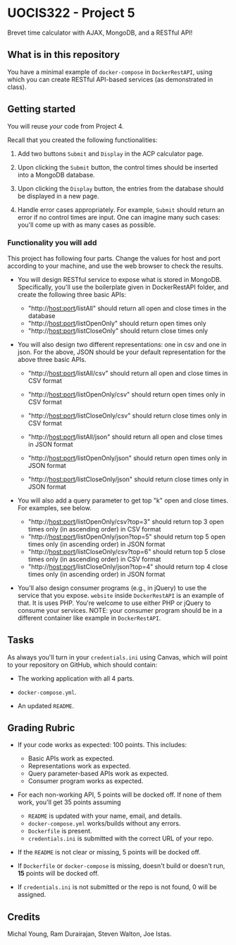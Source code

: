 # UOCIS322 - Project 5 #
Brevet time calculator with AJAX, MongoDB, and a RESTful API!

## What is in this repository

You have a minimal example of `docker-compose` in `DockerRestAPI`, using which you can create RESTful API-based services (as demonstrated in class). 

## Getting started 

You will reuse *your* code from Project 4.

Recall that you created the following functionalities:

1. Add two buttons `Submit` and `Display` in the ACP calculator page.

2. Upon clicking the `Submit` button, the control times should be inserted into a MongoDB database.

3. Upon clicking the `Display` button, the entries from the database should be displayed in a new page.

4. Handle error cases appropriately. For example, `Submit` should return an error if no control times are input. One can imagine many such cases: you'll come up with as many cases as possible.

### Functionality you will add

This project has following four parts. Change the values for host and port according to your machine, and use the web browser to check the results.

* You will design RESTful service to expose what is stored in MongoDB. Specifically, you'll use the boilerplate given in DockerRestAPI folder, and create the following three basic APIs:
    * "http://<host:port>/listAll" should return all open and close times in the database
    * "http://<host:port>/listOpenOnly" should return open times only
    * "http://<host:port>/listCloseOnly" should return close times only

* You will also design two different representations: one in csv and one in json. For the above, JSON should be your default representation for the above three basic APIs. 
    * "http://<host:port>/listAll/csv" should return all open and close times in CSV format
    * "http://<host:port>/listOpenOnly/csv" should return open times only in CSV format
    * "http://<host:port>/listCloseOnly/csv" should return close times only in CSV format

    * "http://<host:port>/listAll/json" should return all open and close times in JSON format
    * "http://<host:port>/listOpenOnly/json" should return open times only in JSON format
    * "http://<host:port>/listCloseOnly/json" should return close times only in JSON format

* You will also add a query parameter to get top "k" open and close times. For examples, see below.

    * "http://<host:port>/listOpenOnly/csv?top=3" should return top 3 open times only (in ascending order) in CSV format 
    * "http://<host:port>/listOpenOnly/json?top=5" should return top 5 open times only (in ascending order) in JSON format
    * "http://<host:port>/listCloseOnly/csv?top=6" should return top 5 close times only (in ascending order) in CSV format
    * "http://<host:port>/listCloseOnly/json?top=4" should return top 4 close times only (in ascending order) in JSON format

* You'll also design consumer programs (e.g., in jQuery) to use the service that you expose. `website` inside `DockerRestAPI` is an example of that. It is uses PHP. You're welcome to use either PHP or jQuery to consume your services. NOTE: your consumer program should be in a different container like example in `DockerRestAPI`.


## Tasks

As always you'll turn in your `credentials.ini` using Canvas, which will point to your repository on GitHub, which should contain:

* The working application with all 4 parts.

* `docker-compose.yml`.

* An updated `README`.

## Grading Rubric

* If your code works as expected: 100 points. This includes:
    * Basic APIs work as expected.
    * Representations work as expected.
    * Query parameter-based APIs work as expected.
    * Consumer program works as expected. 

* For each non-working API, 5 points will be docked off. If none of them work,
  you'll get 35 points assuming
    * `README` is updated with your name, email, and details.
    * `docker-compose.yml` works/builds without any errors.
    * `Dockerfile` is present. 
    * `credentials.ini` is submitted with the correct URL of your repo.

* If the `README` is not clear or missing, 5 points will be docked off. 

* If `Dockerfile` or `docker-compose` is missing, doesn't build or doesn't run, **15** points will be docked off.
	
* If `credentials.ini` is not submitted or the repo is not found, 0 will be assigned.

## Credits

Michal Young, Ram Durairajan, Steven Walton, Joe Istas.
